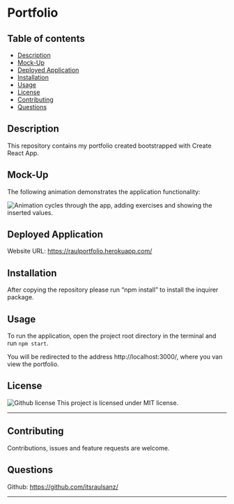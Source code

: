 # Portfolio 

## Table of contents

- [Description](#description)
- [Mock-Up](#mock-up)
- [Deployed Application](#deployed-application)
- [Installation](#installation)
- [Usage](#usage)
- [License](#license)
- [Contributing](#contributing)
- [Questions](#questions)


## Description

This repository contains my portfolio created bootstrapped with Create React App.


## Mock-Up

The following animation demonstrates the application functionality:

![Animation cycles through the app, adding exercises and showing the inserted values.](./public/assets/portfolio_react.gif) 

## Deployed Application

  Website URL: <a href="https://raulportfolio.herokuapp.com/">https://raulportfolio.herokuapp.com/</a>

## Installation

After copying the repository please run “npm install” to install the inquirer package. 

## Usage

To run the application, open the project root directory in the terminal and run `npm start`.

You will be redirected to the address http://localhost:3000/, where you van view the portfolio.

## License

![Github license](https://img.shields.io/badge/license-MIT-blue.svg)
This project is licensed under MIT license.

---

## Contributing

Contributions, issues and feature requests are welcome.

## Questions

Github: <a href="https://github.com/itsraulsanz/">https://github.com/itsraulsanz/</a><br />


---

